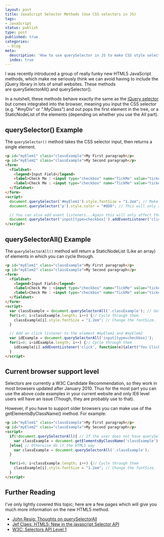 ```yaml
---
layout: post
title: JavaScript Selector Methods (Use CSS selectors in JS)
tags:
- JavaScript
status: publish
type: post
published: true
categories:
 – blog
meta:
  description: 'How to use querySelector in JS to make CSS style selections in JS'
  index: true
---
```

I was recently introduced a group of really funky new HTML5 JavaScript methods, which make me seriously think we can avoid having to include the jQuery library in lots of small websites. These methods are querySelectorAll() and querySelector().

In a nutshell, these methods behave exactly the same as the [jQuery selector](http://api.jquery.com/category/selectors/) but comes integrated into the browser, meaning you input the CSS selector (e.g. "#myDiv" or ".MyClass") and out pops the first element in the tree, or a StaticNodeList of the elements (depending on whether you use the All part).

## querySelector() Example

The `querySelector()` method takes the CSS selector input, then returns a single element.

```html
<p id="myElem1" class="classExample">My First paragraph</p>
<p id="myElem2" class="classExample">My Second paragraph</p>
<form>
  <fieldset>
    <legend>Input Field</legend>
    <label>Check Me : <input type="checkbox" name="TickMe" value="ticked" /></label>
    <label>Check Me : <input type="checkbox" name="TickMe" value="ticked" /></label>
  </fieldset>
</form>
<script>
  document.querySelector('#myElem1').style.fontSize = "1.2em"; // Make the first paragraph 1.2em
  document.querySelector('p').style.color = "#0D0"; // This will only affect the first paragraph

  // You can also add event listeners...Again this will only affect the first checkbox.
  document.querySelector('input[type=checkbox]').addEventListener('click', function(e){alert("You Checked Me");});
</script>
```

## querySelectorAll() Example

The `querySelectorAll()` method will return a StaticNodeList (Like an array) of elements in which you can cycle through.

```html
<p id="myElem1" class="classExample">My First paragraph</p>
<p id="myElem2" class="classExample">My Second paragraph</p>
<form>
  <fieldset>
    <legend>Input Field</legend>
    <label>Check Me : <input type="checkbox" name="TickMe" value="ticked" /></label>
    <label>Check Me : <input type="checkbox" name="TickMe" value="ticked" /></label>
  </fieldset>
</form>
<script>
  var classExample = document.querySelectorAll('.classExample'); // Get all the elements with class "classExample"
  for(i=0; i<classExample.length; i++) {// Cycle through them
    classExample[i].style.fontSize = "1.2em"; // Change the fontSize.
  }

  // Add an click listener to the element #myElem1 and #myElem2
  var idExample = document.querySelectorAll('input[type=checkbox]');
  for(i=0; i<idExample.length; i++) {// Cycle through them
    idExample[i].addEventListener('click', function(e){alert("You Clicked me!");}); // Add the alert.
  }
</script>
```

## Current browser support level

Selectors are currently a W3C Candidate Recommendation, so they work in most browsers updated after January 2010\. Thus for the most part you can use the above code examples in your current website and only IE6 level users will have an issue (Though, they are probably use to that).

However, if you have to support older browsers you can make use of the getElementsByClassName() method. For example:

```html
<p id="myElem1" class="classExample">My First paragraph</p>
<p id="myElem2" class="classExample">My Second paragraph</p>
<script>
  if(!document.querySelectorAll){ // If the user does not have querySelectorAll()
    var classExample = document.getElementsByClassName('classExample'); // Get all the elements with class "classExample"
  }else{ // Otherwise do it the HTML5 way
    var classExample = document.querySelectorAll('.classExample');
  }

  for(i=0; i<classExample.length; i++) {// Cycle through them
    classExample[i].style.fontSize = "1.2em"; // Change the fontSize.
  }
</script>
```

## Further Reading

I've only lightly covered this topic; here are a few pages which will give you much more information on the new HTML5 method.

* [John Resig: Thoughts on querySelectorAll](http://ejohn.org/blog/thoughts-on-queryselectorall/)
* [Jef Claes: HTML5: New in the javascript Selector API](http://jclaes.blogspot.com/2010/11/html5-new-in-javascript-selector-api.html)
* [W3C: Selectors API Level 1](http://www.w3.org/TR/selectors-api/)
